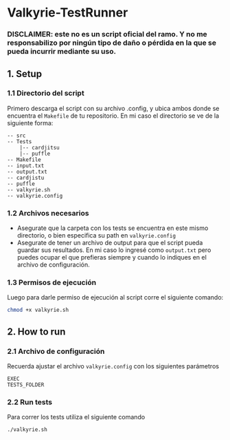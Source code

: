 # Valkyrie-TestRunner

### DISCLAIMER: este no es un script oficial del ramo. Y no me responsabilizo por ningún tipo de daño o pérdida en la que se pueda incurrir mediante su uso.

## 1. Setup
### 1.1 Directorio del script 
Primero descarga el script con su archivo .config, y ubica ambos donde se encuentra el ```Makefile``` de tu repositorio. En mi caso el directorio se ve de la siguiente forma:

```
-- src
-- Tests
    |-- cardjitsu
    |-- puffle
-- Makefile
-- input.txt
-- output.txt
-- cardjistu
-- puffle
-- valkyrie.sh
-- valkyrie.config
```

### 1.2 Archivos necesarios  
- Asegurate que la carpeta con los tests se encuentra en este mismo directorio, o bien especifica su path en `valkyrie.config`
-  Asegurate de tener un archivo de output para que el script pueda guardar sus resultados. En mi caso lo ingresé como `output.txt` pero puedes ocupar el que prefieras siempre y cuando lo indiques en el archivo de configuración.  

### 1.3 Permisos de ejecución
Luego para darle permiso de ejecución al script corre el siguiente comando:
```bash
chmod +x valkyrie.sh
```

## 2. How to run

### 2.1 Archivo de configuración 
Recuerda ajustar el archivo `valkyrie.config` con los siguientes parámetros
```config
EXEC
TESTS_FOLDER
```

### 2.2 Run tests
Para correr los tests utiliza el siguiente comando
```bash
./valkyrie.sh
```
